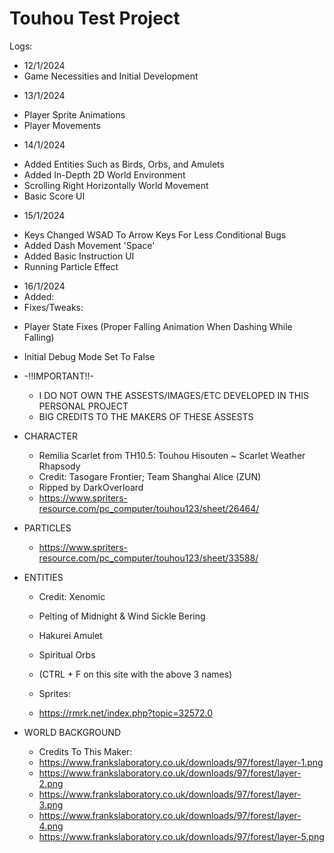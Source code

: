 # Touhou Test Project
Logs:
- 12/1/2024
- Game Necessities and Initial Development
* 13/1/2024
- Player Sprite Animations
- Player Movements
* 14/1/2024
- Added Entities Such as Birds, Orbs, and Amulets
- Added In-Depth 2D World Environment
- Scrolling Right Horizontally World Movement
- Basic Score UI
* 15/1/2024
- Keys Changed WSAD To Arrow Keys For Less Conditional Bugs
- Added Dash Movement 'Space'
- Added Basic Instruction UI
- Running Particle Effect
* 16/1/2024
* Added: 
* Fixes/Tweaks:
- Player State Fixes (Proper Falling Animation When Dashing While Falling)
- Initial Debug Mode Set To False

- -!!IMPORTANT!!-  
    - I DO NOT OWN THE ASSESTS/IMAGES/ETC DEVELOPED IN THIS PERSONAL PROJECT 
    - BIG CREDITS TO THE MAKERS OF THESE ASSESTS

- CHARACTER
    - Remilia Scarlet from TH10.5: Touhou Hisouten ~ Scarlet Weather Rhapsody
    - Credit: Tasogare Frontier; Team Shanghai Alice (ZUN)
    - Ripped by DarkOverloard  
    - https://www.spriters-resource.com/pc_computer/touhou123/sheet/26464/

- PARTICLES
    - https://www.spriters-resource.com/pc_computer/touhou123/sheet/33588/

- ENTITIES
    - Credit: Xenomic
    - Pelting of Midnight & Wind Sickle Bering
    - Hakurei Amulet 
    - Spiritual Orbs
    
    - (CTRL + F on this site with the above 3 names)
    
    - Sprites:
    - https://rmrk.net/index.php?topic=32572.0

- WORLD BACKGROUND
    - Credits To This Maker:
    - https://www.frankslaboratory.co.uk/downloads/97/forest/layer-1.png
    - https://www.frankslaboratory.co.uk/downloads/97/forest/layer-2.png
    - https://www.frankslaboratory.co.uk/downloads/97/forest/layer-3.png
    - https://www.frankslaboratory.co.uk/downloads/97/forest/layer-4.png
    - https://www.frankslaboratory.co.uk/downloads/97/forest/layer-5.png

